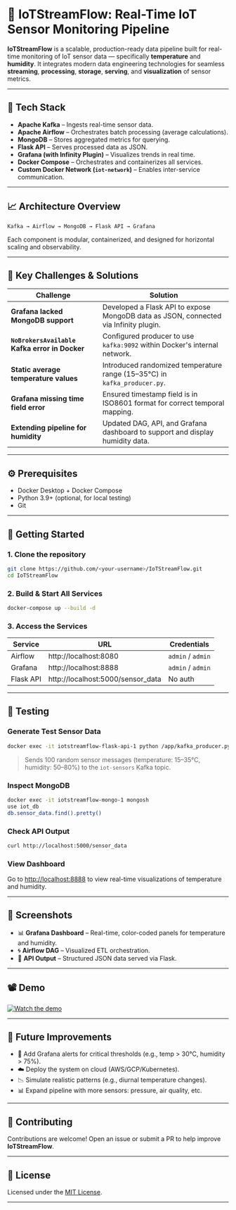 
# 🚀 IoTStreamFlow: Real-Time IoT Sensor Monitoring Pipeline

**IoTStreamFlow** is a scalable, production-ready data pipeline built for real-time monitoring of IoT sensor data — specifically **temperature** and **humidity**. It integrates modern data engineering technologies for seamless **streaming**, **processing**, **storage**, **serving**, and **visualization** of sensor metrics.

---

## 🔧 Tech Stack

- **Apache Kafka** – Ingests real-time sensor data.
- **Apache Airflow** – Orchestrates batch processing (average calculations).
- **MongoDB** – Stores aggregated metrics for querying.
- **Flask API** – Serves processed data as JSON.
- **Grafana (with Infinity Plugin)** – Visualizes trends in real time.
- **Docker Compose** – Orchestrates and containerizes all services.
- **Custom Docker Network (`iot-network`)** – Enables inter-service communication.

---

## 📈 Architecture Overview

```
Kafka → Airflow → MongoDB → Flask API → Grafana
```

Each component is modular, containerized, and designed for horizontal scaling and observability.

---

## 🧩 Key Challenges & Solutions

| Challenge | Solution |
|----------|----------|
| **Grafana lacked MongoDB support** | Developed a Flask API to expose MongoDB data as JSON, connected via Infinity plugin. |
| **`NoBrokersAvailable` Kafka error in Docker** | Configured producer to use `kafka:9092` within Docker's internal network. |
| **Static average temperature values** | Introduced randomized temperature range (15–35°C) in `kafka_producer.py`. |
| **Grafana missing time field error** | Ensured timestamp field is in ISO8601 format for correct temporal mapping. |
| **Extending pipeline for humidity** | Updated DAG, API, and Grafana dashboard to support and display humidity data. |

---

## ⚙️ Prerequisites

- Docker Desktop + Docker Compose
- Python 3.9+ (optional, for local testing)
- Git

---

## 🚀 Getting Started

### 1. Clone the repository

```bash
git clone https://github.com/<your-username>/IoTStreamFlow.git
cd IoTStreamFlow
```

### 2. Build & Start All Services

```bash
docker-compose up --build -d
```

### 3. Access the Services

| Service | URL | Credentials |
|--------|-----|-------------|
| Airflow | http://localhost:8080 | `admin` / `admin` |
| Grafana | http://localhost:8888 | `admin` / `admin` |
| Flask API | http://localhost:5000/sensor_data | No auth |

---

## 🧪 Testing

### Generate Test Sensor Data

```bash
docker exec -it iotstreamflow-flask-api-1 python /app/kafka_producer.py
```

> Sends 100 random sensor messages (temperature: 15–35°C, humidity: 50–80%) to the `iot-sensors` Kafka topic.

### Inspect MongoDB

```bash
docker exec -it iotstreamflow-mongo-1 mongosh
use iot_db
db.sensor_data.find().pretty()
```

### Check API Output

```bash
curl http://localhost:5000/sensor_data
```

### View Dashboard

Go to [http://localhost:8888](http://localhost:8888) to view real-time visualizations of temperature and humidity.

---

## 📸 Screenshots

- 📊 **Grafana Dashboard** – Real-time, color-coded panels for temperature and humidity.
- 🌀 **Airflow DAG** – Visualized ETL orchestration.
- 📡 **API Output** – Structured JSON data served via Flask.

---

## 📽️ Demo

[![Watch the demo](https://img.youtube.com/vi/cHH6ERcMTVg/0.jpg)](https://youtu.be/cHH6ERcMTVg)



---

## 🌱 Future Improvements

- 🔔 Add Grafana alerts for critical thresholds (e.g., temp > 30°C, humidity > 75%).
- ☁️ Deploy the system on cloud (AWS/GCP/Kubernetes).
- 📉 Simulate realistic patterns (e.g., diurnal temperature changes).
- 📊 Expand pipeline with more sensors: pressure, air quality, etc.

---

## 🤝 Contributing

Contributions are welcome! Open an issue or submit a PR to help improve **IoTStreamFlow**.

---

## 📄 License

Licensed under the [MIT License](LICENSE).

---
